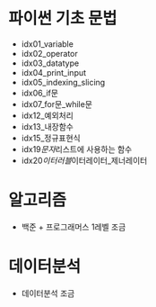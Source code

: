 # 파이썬 기초 문법

- idx01_variable
- idx02_operator
- idx03_datatype
- idx04_print_input
- idx05_indexing_slicing
- idx06_if문
- idx07_for문\_while문
- idx12\_예외처리
- idx13\_내장함수
- idx15\_정규표현식
- idx19*문자*리스트에 사용하는 함수
- idx20*이터러블*이터레이터\_제너레이터

# 알고리즘

- 백준 + 프로그래머스 1레벨 조금

# 데이터분석

- 데이터분석 조금

